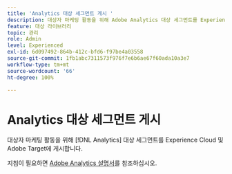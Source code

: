 ```yaml
---
title: 'Analytics 대상 세그먼트 게시 '
description: 대상자 마케팅 활동을 위해 Adobe Analytics 대상 세그먼트를 Experience Cloud 및 Adobe Target에 게시하는 방법
feature: 대상 라이브러리
topic: 관리
role: Admin
level: Experienced
exl-id: 6d097492-864b-412c-bfd6-f97be4a03558
source-git-commit: 1fb1abc7311573f976f7e6b6ae67f60ada10a3e7
workflow-type: tm+mt
source-wordcount: '66'
ht-degree: 100%

---
```


# Analytics 대상 세그먼트 게시

대상자 마케팅 활동을 위해 [!DNL Analytics] 대상 세그먼트를 Experience Cloud 및 Adobe Target에 게시합니다.

지침이 필요하면 [Adobe Analytics 설명서](https://experienceleague.adobe.com/docs/analytics/components/segmentation/segmentation-workflow/seg-publish.html?lang=ko-KR)를 참조하십시오.
